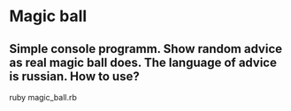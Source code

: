 Magic ball
==========
Simple console programm.
Show random advice as real magic ball does.
The language of advice is russian.
How to use?
-----------
ruby magic_ball.rb

